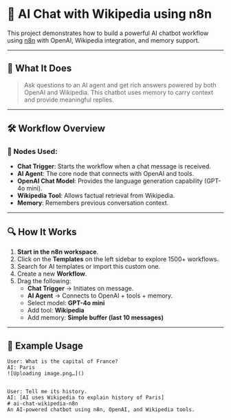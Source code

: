 # 🤖 AI Chat with Wikipedia using n8n


This project demonstrates how to build a powerful AI chatbot workflow using [n8n](https://n8n.io/) with OpenAI, Wikipedia integration, and memory support.

---

## 🧠 What It Does

> Ask questions to an AI agent and get rich answers powered by both OpenAI and Wikipedia. This chatbot uses memory to carry context and provide meaningful replies.

---

## 🛠️ Workflow Overview

### 🧩 Nodes Used:
- **Chat Trigger**: Starts the workflow when a chat message is received.
- **AI Agent**: The core node that connects with OpenAI and tools.
- **OpenAI Chat Model**: Provides the language generation capability (GPT-4o mini).
- **Wikipedia Tool**: Allows factual retrieval from Wikipedia.
- **Memory**: Remembers previous conversation context.

---

## 🔍 How It Works

1. **Start in the n8n workspace**.
2. Click on the **Templates** on the left sidebar to explore 1500+ workflows.
3. Search for AI templates or import this custom one.
4. Create a new **Workflow**.
5. Drag the following:
   - **Chat Trigger** → Initiates on message.
   - **AI Agent** → Connects to OpenAI + tools + memory.
   - Select model: **GPT-4o mini**
   - Add tool: **Wikipedia**
   - Add memory: **Simple buffer (last 10 messages)**

---

## 🧪 Example Usage

```plaintext
User: What is the capital of France?
AI: Paris
![Uploading image.png…]()


User: Tell me its history.
AI: [AI uses Wikipedia to explain history of Paris]
# ai-chat-wikipedia-n8n
An AI-powered chatbot using n8n, OpenAI, and Wikipedia tools.
